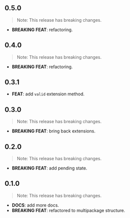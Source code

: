 ## 0.5.0

> Note: This release has breaking changes.

 - **BREAKING** **FEAT**: refactoring.

## 0.4.0

> Note: This release has breaking changes.

 - **BREAKING** **FEAT**: refactoring.

## 0.3.1

 - **FEAT**: add `valid` extension method.

## 0.3.0

> Note: This release has breaking changes.

 - **BREAKING** **FEAT**: bring back extensions.

## 0.2.0

> Note: This release has breaking changes.

 - **BREAKING** **FEAT**: add pending state.

## 0.1.0

> Note: This release has breaking changes.

 - **DOCS**: add more docs.
 - **BREAKING** **FEAT**: refactored to multipackage structure.

